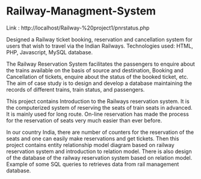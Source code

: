 # Railway-Managment-System

Link : http://localhost/Railway-%20project1/pnrstatus.php

Designed a Railway ticket booking, reservation and cancellation system for users that wish to
travel via the Indian Railways.
Technologies used: HTML, PHP, Javascript, MySQL database.


The Railway Reservation System facilitates the passengers to enquire about the trains available on the basis of source and destination, Booking and Cancellation of tickets, enquire about the status of the booked ticket, etc. The aim of case study is to design and develop a database maintaining the records of different trains, train status, and passengers.

This project contains Introduction to the Railways reservation system. It is the computerized system of reserving the seats of train seats in advanced. It is mainly used for long route. On-line reservation has made the process for the reservation of seats very much easier than ever before.

In our country India, there are number of counters for the reservation of the seats and one can easily make reservations and get tickets. Then this project contains entity relationship model diagram based on railway reservation system and introduction to relation model. There is also design of the database of the railway reservation system based on relation model. Example of some SQL queries to retrieves data from rail management database.

